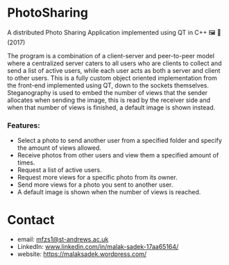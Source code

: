 # PhotoSharing
A distributed Photo Sharing Application implemented using QT in C++ 🖼 🔗 (2017)

The program is a combination of a client-server and peer-to-peer model where a centralized server caters to all users who are clients to collect and send a list of active users, while each user acts as both a server and client to other users.
This is a fully custom object oriented implementation from the front-end implemented using QT, down to the sockets themselves.
Steganography is used to embed the number of views that the sender allocates when sending the image, this is read by the receiver side and when that number of views is finished, a default image is shown instead.

### Features:
* Select a photo to send another user from a specified folder and specify the amount of views allowed.
* Receive photos from other users and view them a specified amount of times.
* Request a list of active users.
* Request more views for a specific photo from its owner.
* Send more views for a photo you sent to another user.
* A default image is shown when the number of views is reached.

# Contact

* email: mfzs1@st-andrews.ac.uk
* LinkedIn: www.linkedin.com/in/malak-sadek-17aa65164/
* website: https://malaksadek.wordpress.com/
